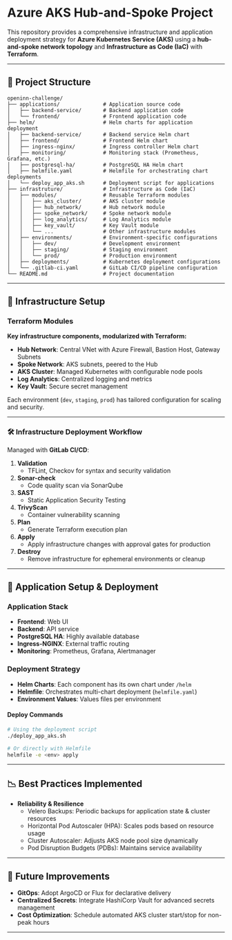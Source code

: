 # Azure AKS Hub-and-Spoke Project

This repository provides a comprehensive infrastructure and application deployment strategy for **Azure Kubernetes Service (AKS)** using a **hub-and-spoke network topology** and **Infrastructure as Code (IaC)** with **Terraform**.

---

## 📂 Project Structure

```
openinn-challenge/
├── applications/              # Application source code
│   ├── backend-service/       # Backend application code
│   └── frontend/              # Frontend application code
├── helm/                      # Helm charts for application deployment
│   ├── backend-service/       # Backend service Helm chart
│   ├── frontend/              # Frontend Helm chart
│   ├── ingress-nginx/         # Ingress controller Helm chart
│   ├── monitoring/            # Monitoring stack (Prometheus, Grafana, etc.)
│   ├── postgresql-ha/         # PostgreSQL HA Helm chart
│   ├── helmfile.yaml          # Helmfile for orchestrating chart deployments
│   └── deploy_app_aks.sh      # Deployment script for applications
├── infrastruture/             # Infrastructure as Code (IaC)
│   ├── modules/               # Reusable Terraform modules
│   │   ├── aks_cluster/       # AKS cluster module
│   │   ├── hub_network/       # Hub network module
│   │   ├── spoke_network/     # Spoke network module
│   │   ├── log_analytics/     # Log Analytics module
│   │   ├── key_vault/         # Key Vault module
│   │   └── ...                # Other infrastructure modules
│   ├── environments/          # Environment-specific configurations
│   │   ├── dev/               # Development environment
│   │   ├── staging/           # Staging environment
│   │   └── prod/              # Production environment
│   ├── deployments/           # Kubernetes deployment configurations
│   └── .gitlab-ci.yaml        # GitLab CI/CD pipeline configuration
└── README.md                  # Project documentation
```

---

## 🚀 Infrastructure Setup

### Terraform Modules

**Key infrastructure components, modularized with Terraform:**

- **Hub Network**: Central VNet with Azure Firewall, Bastion Host, Gateway Subnets
- **Spoke Network**: AKS subnets, peered to the Hub
- **AKS Cluster**: Managed Kubernetes with configurable node pools
- **Log Analytics**: Centralized logging and metrics
- **Key Vault**: Secure secret management

Each environment (`dev`, `staging`, `prod`) has tailored configuration for scaling and security.

---

### 🛠️ Infrastructure Deployment Workflow

Managed with **GitLab CI/CD**:

1. **Validation**
    - TFLint, Checkov for syntax and security validation
2. **Sonar-check**
    - Code quality scan via SonarQube
3. **SAST**
    - Static Application Security Testing
4. **TrivyScan**
    - Container vulnerability scanning
5. **Plan**
    - Generate Terraform execution plan
6. **Apply**
    - Apply infrastructure changes with approval gates for production
7. **Destroy**
    - Remove infrastructure for ephemeral environments or cleanup

---

## 🏢 Application Setup & Deployment

### Application Stack

- **Frontend**: Web UI
- **Backend**: API service
- **PostgreSQL HA**: Highly available database
- **Ingress-NGINX**: External traffic routing
- **Monitoring**: Prometheus, Grafana, Alertmanager

### Deployment Strategy

- **Helm Charts**: Each component has its own chart under `/helm`
- **Helmfile**: Orchestrates multi-chart deployment (`helmfile.yaml`)
- **Environment Values**: Values files per environment

#### Deploy Commands

```sh
# Using the deployment script
./deploy_app_aks.sh

# Or directly with Helmfile
helmfile -e <env> apply
```

---

## 📉 Best Practices Implemented

- **Reliability & Resilience**
    - Velero Backups: Periodic backups for application state & cluster resources
    - Horizontal Pod Autoscaler (HPA): Scales pods based on resource usage
    - Cluster Autoscaler: Adjusts AKS node pool size dynamically
    - Pod Disruption Budgets (PDBs): Maintains service availability

---

## 🔎 Future Improvements

- **GitOps**: Adopt ArgoCD or Flux for declarative delivery
- **Centralized Secrets**: Integrate HashiCorp Vault for advanced secrets management
- **Cost Optimization**: Schedule automated AKS cluster start/stop for non-peak hours

---
